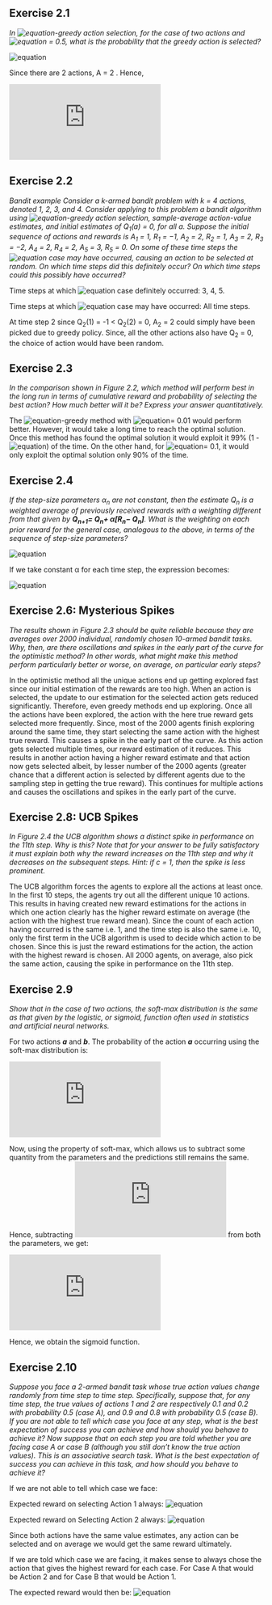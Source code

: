 ## Exercise 2.1

*In ![equation](https://latex.codecogs.com/png.latex?\varepsilon)-greedy action selection, for the case of two actions and ![equation](https://latex.codecogs.com/png.latex?\varepsilon) = 0.5, what is
the probability that the greedy action is selected?*

![equation](https://latex.codecogs.com/png.latex?P(greedy)&space;=&space;P(pick\,greedy|exploit)P(exploit)&space;&plus;&space;P(pick\,greedy|exploration)P(exploration)\newline~~~~~~~~~~~~~~~~~~~&space;=&space;1*(1-\varepsilon)&space;&plus;&space;\frac{1}{A}*\varepsilon\newline~~~~~~~~~~~~~~~~~~~&space;=&space;1&space;-&space;\frac{(A&space;-&space;1)}{A}\varepsilon)

Since there are 2 actions, A = 2 . Hence,

![equation](https://latex.codecogs.com/png.latex?P(greedy)&space;=&space;0.75)



## Exercise 2.2

*Bandit example Consider a k-armed bandit problem with k = 4 actions,
denoted 1, 2, 3, and 4. Consider applying to this problem a bandit algorithm using
![equation](https://latex.codecogs.com/png.latex?\varepsilon)-greedy action selection, sample-average action-value estimates, and initial estimates
of Q<sub>1</sub>(a) = 0, for all a. Suppose the initial sequence of actions and rewards is A<sub>1</sub> = 1,
R<sub>1</sub> = −1, A<sub>2</sub> = 2, R<sub>2</sub> = 1, A<sub>3</sub> = 2, R<sub>3</sub> = −2, A<sub>4</sub> = 2, R<sub>4</sub> = 2, A<sub>5</sub> = 3, R<sub>5</sub> = 0. On some
of these time steps the ![equation](https://latex.codecogs.com/png.latex?\varepsilon) case may have occurred, causing an action to be selected at
random. On which time steps did this definitely occur? On which time steps could this
possibly have occurred?*

Time steps at which ![equation](https://latex.codecogs.com/png.latex?\varepsilon) case definitely occurred: 3, 4, 5.

Time steps at which ![equation](https://latex.codecogs.com/png.latex?\varepsilon) case may have occurred: All time steps.

At time step 2 since Q<sub>2</sub>(1) = -1 < Q<sub>2</sub>(2) = 0, A<sub>2</sub> = 2 could simply have been picked due to greedy policy. Since, all the other actions also have Q<sub>2</sub> = 0, the choice of action would have been random.



## Exercise 2.3

*In the comparison shown in Figure 2.2, which method will perform best in
the long run in terms of cumulative reward and probability of selecting the best action?
How much better will it be? Express your answer quantitatively.*

The ![equation](https://latex.codecogs.com/png.latex?\varepsilon)-greedy method with ![equation](https://latex.codecogs.com/png.latex?\varepsilon)= 0.01 would perform better. However, it would take a long time to reach the optimal solution. Once this method has found the optimal solution it would exploit it 99% (1 - ![equation](https://latex.codecogs.com/png.latex?\varepsilon)) of the time. On the other hand, for ![equation](https://latex.codecogs.com/png.latex?\varepsilon)= 0.1, it would only exploit the optimal solution only 90% of the time.



## Exercise 2.4

*If the step-size parameters α<sub>n</sub> are not constant, then the estimate Q<sub>n</sub> is a weighted average of previously received rewards with a weighting different from that given by **Q<sub>n+1</sub>= Q<sub>n</sub>+ α[R<sub>n</sub>− Q<sub>n</sub>]**. What is the weighting on each prior reward for the general case, analogous to the above, in terms of the sequence of step-size parameters?*

![equation](https://latex.codecogs.com/png.latex?Q_{n&plus;1}&space;=&space;Q_{n}&space;&plus;&space;\alpha_{n}(R_{n}&space;-&space;Q_{n})\newline~~~~~~~~~~~~&space;=&space;(1&space;-&space;\alpha_{n})Q_{n}&space;&plus;&space;\alpha_{n}R_{n}\newline~~~~~~~~~~~~&space;=&space;(1&space;-&space;\alpha_{n})[Q_{n-1}&space;&plus;&space;\alpha_{n-1}(R_{n-1}&space;-&space;Q_{n-1})]&space;&plus;&space;\alpha_{n}R_{n}\newline~~~~~~~~~~~~&space;=&space;(1&space;-&space;\alpha_{n})[(1&space;-&space;\alpha_{n-1})Q_{n-1}&space;&plus;&space;\alpha_{n-1}R_{n-1}]&space;&plus;&space;\alpha_{n}R_{n}\newline~~~~~~~~~~~~&space;=&space;(1&space;-&space\alpha_{n})(1&space;-&space;\alpha_{n-1})Q_{n-1}&space;&plus;&space;\alpha_{n-1}R_{n-1}(1&space;-&space;\alpha_{n})&space;&plus;&space;\alpha_{n}R_{n}\newline~~~~~~~~~~~~&space;=&space;Q_{1}\prod_{i&space;=&space;1}^{n}(1&space;-&space;\alpha_{i})&space;&plus;&space;\sum_{j&space;=&space;1}^{n}\alpha_{j}R_{j}\prod_{j&space;=&space;i}^{n&space;-&space;1}(1&space;-&space;\alpha_{j&space;&plus;&space;1}))

If we take constant α for each time step, the expression becomes:

![equation](https://latex.codecogs.com/png.latex?Q_{n&plus;1}&space;=&space;Q_{1}(1&space;-&space;\alpha)^{n}&space;&plus;&space;\alpha\sum_{i&space;=&space;1}^{n}(1&space;-&space;\alpha)^{n&space;-&space;1}R_{i})



## Exercise 2.6: Mysterious Spikes

*The results shown in Figure 2.3 should be quite reliable because they are averages over 2000 individual, randomly chosen 10-armed bandit tasks. Why, then, are there oscillations and spikes in the early part of the curve for the optimistic method? In other words, what might make this method perform particularly better or worse, on average, on particular early steps?*

In the optimistic method all the unique actions end up getting explored fast since our initial estimation of the rewards are too high. When an action is selected, the update to our estimation for the selected action gets reduced significantly. Therefore, even greedy methods end up exploring. Once all the actions have been explored, the action with the here true reward gets selected more frequently. Since, most of the 2000 agents finish exploring around the same time, they start selecting the same action with the highest true reward. This causes a spike in the early part of the curve. As this action gets selected multiple times, our reward estimation of it reduces. This results in another action having a higher reward estimate and that action now gets selected albeit, by lesser number of the 2000 agents (greater chance that a different action is selected by different agents due to the sampling step in getting the true reward). This continues for multiple actions and causes the oscillations and spikes in the early part of the curve.



## Exercise 2.8: UCB Spikes

*In Figure 2.4 the UCB algorithm shows a distinct spike in performance on the 11th step. Why is this? Note that for your answer to be fully satisfactory it must explain both why the reward increases on the 11th step and why it decreases on the subsequent steps. Hint: if c = 1, then the spike is less prominent.*

The UCB algorithm forces the agents to explore all the actions at least once. In the first 10 steps, the agents try out all the different unique 10 actions. This results in having created new reward estimations for the actions in which one action clearly has the higher reward estimate on average (the action with the highest true reward mean). Since the count of each action having occurred is the same i.e. 1, and the time step is also the same i.e. 10, only the first term in the UCB algorithm is used to decide which action to be chosen. Since this is just the reward estimations for the action, the action with the highest reward is chosen. All 2000 agents, on average, also pick the same action, causing the spike in performance on the 11th step.



## Exercise 2.9

*Show that in the case of two actions, the soft-max distribution is the same as that given by the logistic, or sigmoid, function often used in statistics and artificial neural networks.*

For two actions ***a*** and ***b***. The probability of the action ***a*** occurring using the soft-max distribution is:

![equation](https://latex.codecogs.com/png.latex?P%28A_%7Bt%7D%3Da%29%20%3D%20%5Cfrac%7Be%5E%7BH_%7Bt%7D%28a%29%7D%7D%7Be%5E%7BH_%7Bt%7D%28a%29%7D%20&plus;%20e%5E%7BH_%7Bt%7D%28b%29%7D%7D)

Now, using the property of soft-max, which allows us to subtract some quantity from the parameters and the predictions still remains the same. Hence, subtracting ![equation](https://latex.codecogs.com/png.latex?H_%7Bt%7D%28b%29) from both the parameters, we get:

![equation](https://latex.codecogs.com/png.latex?P%28A_%7Bt%7D%3Da%29%20%3D%20%5Cfrac%7Be%5E%7BH_%7Bt%7D%28a%29%20-%20H_%7Bt%7D%28b%29%7D%7D%7Be%5E%7BH_%7Bt%7D%28a%29%20-%20H_%7Bt%7D%28b%29%7D%20&plus;%20e%5E%7BH_%7Bt%7D%28b%29%20-%20H_%7Bt%7D%28b%29%7D%7D%5C%5C%20%7E%7E%7E%7E%7E%7E%7E%7E%7E%7E%7E%7E%7E%7E%7E%7E%7E%7E%7E%3D%20%5Cfrac%7Be%5E%7B%28H_%7Bt%7D%28a%29%20-%20H_%7Bt%7D%28b%29%29%7D%7D%7Be%5E%7B%28H_%7Bt%7D%28a%29%20-%20H_%7Bt%7D%28b%29%29%7D%20&plus;%20e%5E%7B0%7D%7D%5C%5C%20%7E%7E%7E%7E%7E%7E%7E%7E%7E%7E%7E%7E%7E%7E%7E%7E%7E%7E%7E%3D%20%5Cfrac%7Be%5E%7B%5Ctheta_%7Bt%7D%20%7D%7D%7Be%5E%7B%5Ctheta_%7Bt%7D%7D%20&plus;%201%7D%7E%7E%7E%7E%3B%20%5Ctheta_%7Bt%7D%20%3D%20e%5E%7B%28H_%7Bt%7D%28a%29%20-%20H_%7Bt%7D%28b%29%29%7D%5C%5C%20%7E%7E%7E%7E%7E%7E%7E%7E%7E%7E%7E%7E%7E%7E%7E%7E%7E%7E%7E%3D%20%5Cfrac%7B1%7D%7B1%20&plus;%20e%5E%7B-%5Ctheta_%7Bt%7D%7D%7D)

Hence, we obtain the sigmoid function.



## Exercise 2.10

*Suppose you face a 2-armed bandit task whose true action values change randomly from time step to time step. Specifically, suppose that, for any time step, the true values of actions 1 and 2 are respectively 0.1 and 0.2 with probability 0.5 (case A), and 0.9 and 0.8 with probability 0.5 (case B). If you are not able to tell which case you face at any step, what is the best expectation of success you can achieve and how should you behave to achieve it? Now suppose that on each step you are told whether you are facing case A or case B (although you still don’t know the true action values). This is an associative search task. What is the best expectation of success you can achieve in this task, and how should you behave to achieve it?*

If we are not able to tell which case we face:

Expected reward on selecting Action 1 always: ![equation](https://latex.codecogs.com/png.latex?0.5\times0.1&space;&plus;&space;0.5\times0.9&space;=&space;0.5)

Expected reward on Selecting Action 2 always: ![equation](https://latex.codecogs.com/png.latex?0.5\times0.2&space;&plus;&space;0.5\times0.8&space;=&space;0.5)

Since both actions have the same value estimates, any action can be selected and on average we would get the same reward ultimately.

If we are told which case we are facing, it makes sense to always chose the action that gives the highest reward for each case. For Case A that would be Action 2 and for Case B that would be Action 1.

The expected reward would then be: ![equation](https://latex.codecogs.com/png.latex?0.5\times0.2&space;&plus;&space;0.5\times0.9&space;=&space;0.55)